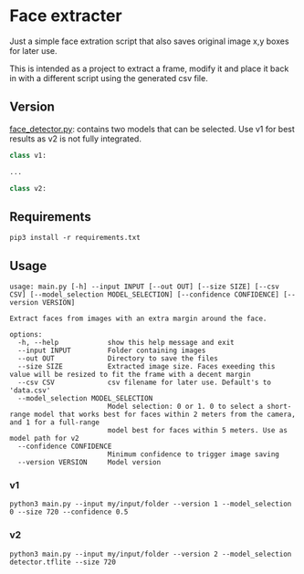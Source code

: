 # Face extracter

Just a simple face extration script that also saves original image x,y boxes for later use.

This is intended as a project to extract a frame, modify it and place it back in with a different script using the generated csv file.



## Version
[face_detector.py](https://github.com/luna-nightbyte/Face-extract/blob/main/internal/models/face_detector.py): contains two models that can be selected. 
Use v1 for best results as v2 is not fully integrated.
```python
class v1:

...

class v2:
```

## Requirements

```
pip3 install -r requirements.txt
```

## Usage


```
usage: main.py [-h] --input INPUT [--out OUT] [--size SIZE] [--csv CSV] [--model_selection MODEL_SELECTION] [--confidence CONFIDENCE] [--version VERSION]

Extract faces from images with an extra margin around the face.

options:
  -h, --help            show this help message and exit
  --input INPUT         Folder containing images
  --out OUT             Directory to save the files
  --size SIZE           Extracted image size. Faces exeeding this value will be resized to fit the frame with a decent margin
  --csv CSV             csv filename for later use. Default's to 'data.csv'
  --model_selection MODEL_SELECTION
                        Model selection: 0 or 1. 0 to select a short-range model that works best for faces within 2 meters from the camera, and 1 for a full-range
                        model best for faces within 5 meters. Use as model path for v2 
  --confidence CONFIDENCE
                        Minimum confidence to trigger image saving
  --version VERSION     Model version
```
### v1

```
python3 main.py --input my/input/folder --version 1 --model_selection 0 --size 720 --confidence 0.5
```
### v2
```
python3 main.py --input my/input/folder --version 2 --model_selection detector.tflite --size 720
```

